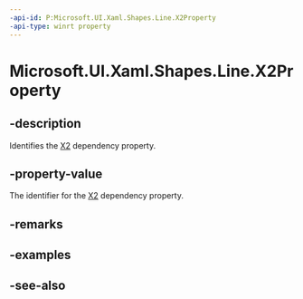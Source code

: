 ```yaml
---
-api-id: P:Microsoft.UI.Xaml.Shapes.Line.X2Property
-api-type: winrt property
---
```


<!-- Property syntax
public Windows.UI.Xaml.DependencyProperty X2Property { get; }
-->

# Microsoft.UI.Xaml.Shapes.Line.X2Property

## -description
Identifies the [X2](line_x2.md) dependency property.

## -property-value
The identifier for the [X2](line_x2.md) dependency property.

## -remarks

## -examples

## -see-also
